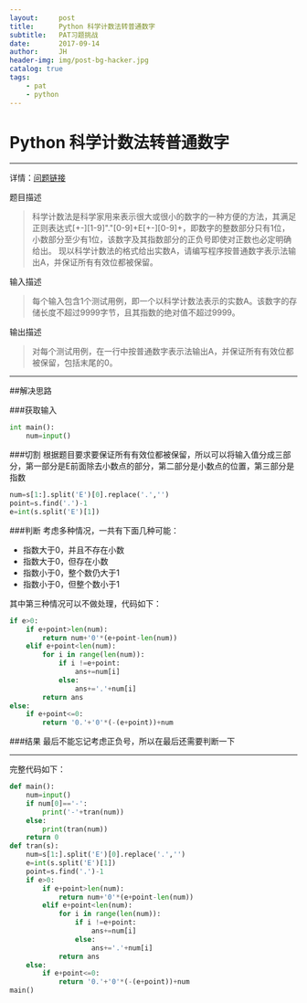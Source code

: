 ```yaml
---
layout:     post
title:      Python 科学计数法转普通数字
subtitle:   PAT习题挑战
date:       2017-09-14
author:     JH
header-img: img/post-bg-hacker.jpg
catalog: true
tags:
    - pat
    - python
---
```

# Python 科学计数法转普通数字

---
详情：[问题链接](https://www.nowcoder.com/pat/6/problem/4050)

题目描述

> 科学计数法是科学家用来表示很大或很小的数字的一种方便的方法，其满足正则表达式[+-][1-9]"."[0-9]+E[+-][0-9]+，即数字的整数部分只有1位，小数部分至少有1位，该数字及其指数部分的正负号即使对正数也必定明确给出。
> 现以科学计数法的格式给出实数A，请编写程序按普通数字表示法输出A，并保证所有有效位都被保留。

输入描述
>每个输入包含1个测试用例，即一个以科学计数法表示的实数A。该数字的存储长度不超过9999字节，且其指数的绝对值不超过9999。

输出描述
>对每个测试用例，在一行中按普通数字表示法输出A，并保证所有有效位都被保留，包括末尾的0。

---
##解决思路

###获取输入
```python
int main():
    num=input()
```
###切割
根据题目要求要保证所有有效位都被保留，所以可以将输入值分成三部分，第一部分是E前面除去小数点的部分，第二部分是小数点的位置，第三部分是指数

```python
num=s[1:].split('E')[0].replace('.','')
point=s.find('.')-1
e=int(s.split('E')[1])
```
###判断
考虑多种情况，一共有下面几种可能：
 - 指数大于0，并且不存在小数
 - 指数大于0，但存在小数
 - 指数小于0，整个数仍大于1
 - 指数小于0，但整个数小于1

其中第三种情况可以不做处理，代码如下：
```python
if e>0:
    if e+point>len(num):
        return num+'0'*(e+point-len(num))
    elif e+point<len(num):
        for i in range(len(num)):
            if i !=e+point:
                ans+=num[i]
            else:
                ans+='.'+num[i]
        return ans
else:
    if e+point<=0:
        return '0.'+'0'*(-(e+point))+num
```
###结果
最后不能忘记考虑正负号，所以在最后还需要判断一下

----------

完整代码如下：
```python
def main():
    num=input()
    if num[0]=='-':
        print('-'+tran(num))
    else:
        print(tran(num))
    return 0
def tran(s):
    num=s[1:].split('E')[0].replace('.','')
    e=int(s.split('E')[1])
    point=s.find('.')-1
    if e>0:
        if e+point>len(num):
            return num+'0'*(e+point-len(num))
        elif e+point<len(num):
            for i in range(len(num)):
                if i !=e+point:
                    ans+=num[i]
                else:
                    ans+='.'+num[i]
            return ans
    else:
        if e+point<=0:
            return '0.'+'0'*(-(e+point))+num
main()
```
